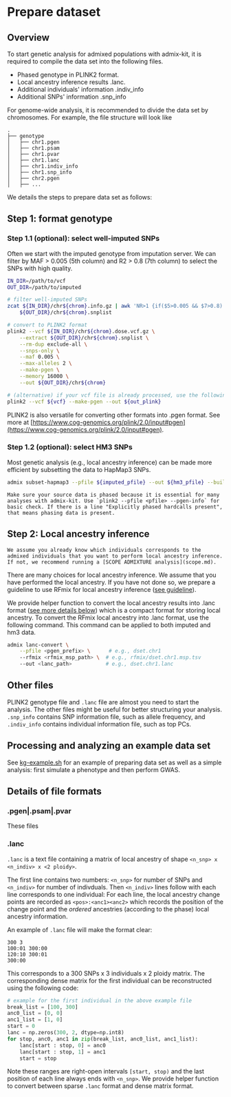 # Prepare dataset

## Overview
To start genetic analysis for admixed populations with admix-kit, it is required to compile the data set into the following files.

- Phased genotype in PLINK2 format.
- Local ancestry inference results .lanc.
- Additional individuals' information .indiv_info
- Additional SNPs' information .snp_info

For genome-wide analysis, it is recommended to divide the data set by chromosomes. For example, the file structure will look like
```
.
├── genotype
│   ├── chr1.pgen
│   ├── chr1.psam
│   ├── chr1.pvar
│   ├── chr1.lanc
│   ├── chr1.indiv_info
│   ├── chr1.snp_info
│   ├── chr2.pgen
│   ├── ...
```

We details the steps to prepare data set as follows:

## Step 1: format genotype

### Step 1.1 (optional): select well-imputed SNPs
Often we start with the imputed genotype from imputation server. We can filter by MAF > 0.005 (5th column) and R2 > 0.8 (7th column) to select the SNPs with high quality.
```bash
IN_DIR=/path/to/vcf
OUT_DIR=/path/to/imputed

# filter well-imputed SNPs
zcat ${IN_DIR}/chr${chrom}.info.gz | awk 'NR>1 {if($5>0.005 && $7>0.8) print $1}' > \
    ${OUT_DIR}/chr${chrom}.snplist

# convert to PLINK2 format
plink2 --vcf ${IN_DIR}/chr${chrom}.dose.vcf.gz \
    --extract ${OUT_DIR}/chr${chrom}.snplist \
    --rm-dup exclude-all \
    --snps-only \
    --maf 0.005 \
    --max-alleles 2 \
    --make-pgen \
    --memory 16000 \
    --out ${OUT_DIR}/chr${chrom}

# (alternative) if your vcf file is already processed, use the following
plink2 --vcf ${vcf} --make-pgen --out ${out_plink}
```

PLINK2 is also versatile for converting other formats into .pgen format. See more at [https://www.cog-genomics.org/plink/2.0/input#pgen](https://www.cog-genomics.org/plink/2.0/input#pgen).

### Step 1.2 (optional): select HM3 SNPs
Most genetic analysis (e.g., local ancestry inference) can be made more efficient by subsetting the data to HapMap3 SNPs.
```bash
admix subset-hapmap3 --pfile ${imputed_pfile} --out ${hm3_pfile} --build hg38
```

```{note}
Make sure your source data is phased because it is essential for many analyses with admix-kit. Use `plink2 --pfile <pfile> --pgen-info` for basic check. If there is a line "Explicitly phased hardcalls present", that means phasing data is present.
```

## Step 2: Local ancestry inference

```{note}
We assume you already know which individuals corresponds to the admixed individuals that you want to perform local ancestry inference. If not, we recommend running a [SCOPE ADMIXTURE analysis](scope.md).
```
There are many choices for local ancestry inference. We assume that you have performed the local ancestry. If you have not done so, we prepare a guideline to use RFmix for local ancestry inference ([see guideline](rfmix.md)).

We provide helper function to convert the local ancestry results into .lanc format ([see more details below](#lanc)) which is a compact format for storing local ancestry. To convert the RFmix local ancestry into .lanc format, use the following command. This command can be applied to both imputed and hm3 data.
```bash
admix lanc-convert \
    --pfile <pgen_prefix> \      # e.g., dset.chr1
    --rfmix <rfmix_msp_path> \  # e.g., rfmix/dset.chr1.msp.tsv
    --out <lanc_path>           # e.g., dset.chr1.lanc
```


## Other files
PLINK2 genotype file and `.lanc` file are almost you need to start the analysis. The 
other files might be useful for better structuring your analysis. `.snp_info` contains 
SNP information file, such as allele frequency, and `.indiv_info` contains individual 
information file, such as top PCs.

## Processing and analyzing an example data set
See [kg-example.sh](https://github.com/KangchengHou/admix-kit/blob/main/docs/kg-example.sh) 
for an example of preparing data set as well as a simple analysis: first simulate a 
phenotype and then perform GWAS.

## Details of file formats
### .pgen|.psam|.pvar
These files 
### .lanc
`.lanc` is a text file containing a matrix of local ancestry of shape `<n_snp> x <n_indiv> x <2 ploidy>`. 

The first line contains two numbers: `<n_snp>` for number of SNPs and `<n_indiv>` for number of indivduals. Then `<n_indiv>` lines follow with each line corresponds to one individual:
For each line, the local ancestry change points are recorded as
`<pos>:<anc1><anc2>` which records the position of the change point and the *ordered* ancestries (according to the phase) local ancestry information.

An example of `.lanc` file will make the format clear:
```
300 3
100:01 300:00
120:10 300:01
300:00
```
This corresponds to a 300 SNPs x 3 individuals x 2 ploidy matrix. The corresponding dense matrix for the first individual can be reconstructed using the following code:
```python
# example for the first individual in the above example file
break_list = [100, 300]
anc0_list = [0, 0]
anc1_list = [1, 0]    
start = 0
lanc = np.zeros(300, 2, dtype=np.int8)
for stop, anc0, anc1 in zip(break_list, anc0_list, anc1_list):
    lanc[start : stop, 0] = anc0
    lanc[start : stop, 1] = anc1
    start = stop
```

Note these ranges are right-open intervals `[start, stop)` and the last position of each line always ends with `<n_snp>`. We provide helper function to convert between sparse `.lanc` format and dense matrix format.